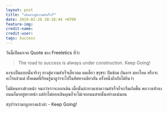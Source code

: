 ```yaml
---
layout: post
title: "เส้นทางสู่ความสำเร็จ?"
date: 2019-02-26 20:18:44 +0700
feature-img:
credit-name:
credit-user:
tags: Success
---
```

วันนี้เปิดมาเจอ Quote ของ Freeletics ที่ว่า

> The road to success is always under construction. Keep Going!

คงจะเป็นแบบนั้นจริงๆ ทางสู่ความสำเร็จเลี้ยวลด คดเคี้ยว ขรุขระ ปิดซ่อม กันดาร มหาโหด หรือจะอะไรแล้วแต่ ทั้งหมดที่เรียนรู้มาดูว่าจะไปในทิศทางเดียวกัน ครั้งหนึ่งถึงกับได้ยินว่า

ไม่มีหนทางข้างหน้า จนกว่าเราจะออกเดิน เมื่อนั้นล่ะทางแห่งความสำเร็จก็จะเริ่มเกิดขึ้น พอวางเท้าลง ถนนก็มาอยู่ตรงหน้า แต่ถ้าไม่ออกเดินคุณก็จะไม่เจอถนนสายนั้นอย่างแน่นอน

สรุปว่าเรามาถูกทางแล้วล่ะ - Keep Going!
